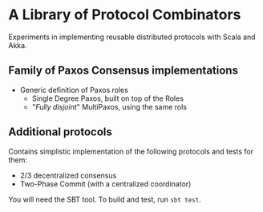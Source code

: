 # A Library of Protocol Combinators

Experiments in implementing reusable distributed protocols with Scala and Akka.

## Family of Paxos Consensus implementations

* Generic definition of Paxos roles 
  * Single Degree Paxos, built on top of the Roles
  * "_Fully disjoint_" MultiPaxos, using the same rols

## Additional protocols

Contains simplistic implementation of the following protocols and tests for them:

* 2/3 decentralized consensus
* Two-Phase Commit (with a centralized coordinator)

You will need the SBT tool. To build and test, run `sbt test`.

